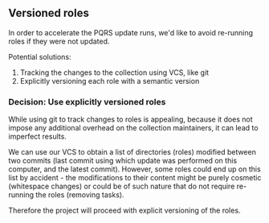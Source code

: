 ## Versioned roles

In order to accelerate the PQRS update runs, we'd like to avoid re-running
roles if they were not updated.

Potential solutions:
1) Tracking the changes to the collection using VCS, like git
2) Explicitly versioning each role with a semantic version

### Decision: Use explicitly versioned roles

While using git to track changes to roles is appealing, because it does not
impose any additional overhead on the collection maintainers, it can lead to
imperfect results.

We can use our VCS to obtain a list of directories (roles) modified between two
commits (last commit using which update was performed on this computer, and the
latest commit). However, some roles could end up on this list by accident - the
modifications to their content might be purely cosmetic (whitespace changes) or
could be of such nature that do not require re-running the roles (removing
tasks).

Therefore the project will proceed with explicit versioning of the roles.

